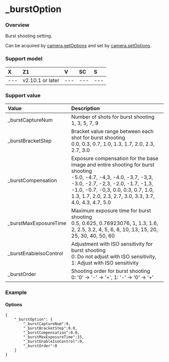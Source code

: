 # _burstOption

### Overview
Burst shooting setting.

Can be acquired by [camera.getOptions](../commands/camera.get_options.md) and set by [camera.setOptions](../commands/camera.set_options.md).

### Support model

| X | Z1 | V | SC | S |
|:--|:--|:--|:--|:--|
| --- | v2.10.1 or later | --- | --- | --- |

### Support value

| Value | Description |
|:--|:--|
| _burstCaptureNum | Number of shots for burst shooting<br>1, 3, 5, 7, 9 |
| _burstBracketStep | Bracket value range between each shot for burst shooting<br>0.0, 0.3, 0.7, 1.0, 1.3, 1.7, 2.0, 2.3, 2.7, 3.0 |
| _burstCompensation | Exposure compensation for the base image and entire shooting for burst shooting<br>-5.0, -4.7, -4,3, -4.0, -3.7, -3,3, -3.0, -2.7, -2,3, -2.0, -1.7, -1,3, -1.0, -0.7, -0,3, 0.0, 0.3, 0.7, 1.0, 1.3, 1.7, 2.0, 2.3, 2.7, 3.0, 3.3, 3.7, 4.0, 4.3, 4.7, 5.0 |
| _burstMaxExposureTime | Maximum exposure time for burst shooting<br>0.5, 0.625, 0.76923076, 1, 1.3, 1.6, 2, 2.5, 3.2, 4, 5, 6, 8, 10, 13, 15, 20, 25, 30, 40, 50, 60 |
| _burstEnableIsoControl | Adjustment with ISO sensitivity for burst shooting<br>0: Do not adjust with ISO sensitivity, 1: Adjust with ISO sensitivity |
| _burstOrder | Shooting order for burst shooting<br>0: '0' → '-' → '+', 1: '-' → '0' → '+' |

### Example

#### Options

```
{
    "_burstOption": {
        "_burstCaptureNum":9,
        "_burstBracketStep":0.0,
        "_burstCompensation":0.0,
        "_burstMaxExposureTime":15,
        "_burstEnableIsoControl":0,
        "_burstOrder":0
    }
}
```